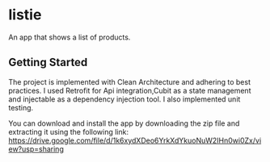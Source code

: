 # listie

An app that shows a list of products.

## Getting Started

The project is implemented with Clean Architecture and adhering to best practices.
I used Retrofit for Api integration,Cubit as a state management and injectable as a dependency injection tool. I also implemented unit testing.

You can download and install the app by downloading the zip file and extracting it using the following link:
https://drive.google.com/file/d/1k6xydXDeo6YrkXdYkuoNuW2IHn0wi0Zx/view?usp=sharing




